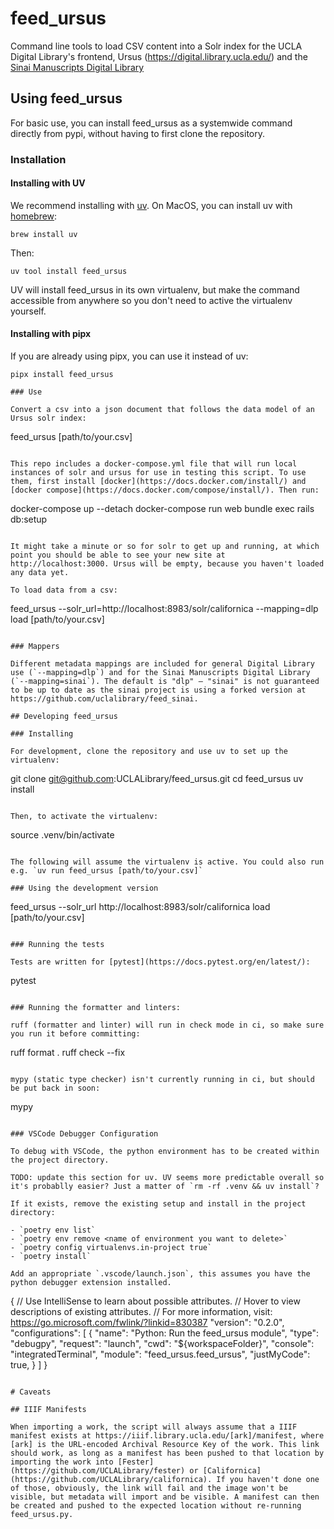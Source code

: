 # feed_ursus

Command line tools to load CSV content into a Solr index for the UCLA Digital Library's frontend, Ursus (https://digital.library.ucla.edu/) and the [Sinai Manuscripts Digital Library](https://sinaimanuscripts.library.ucla.edu)

## Using feed_ursus

For basic use, you can install feed_ursus as a systemwide command directly from pypi, without having to first clone the repository.

### Installation

#### Installing with UV

We recommend installing with [uv](https://docs.astral.sh/uv). On MacOS, you can install uv with [homebrew](https://brew.sh):

```
brew install uv
```

Then:

```
uv tool install feed_ursus
```

UV will install feed_ursus in its own virtualenv, but make the command accessible from anywhere so you don't need to active the virtualenv yourself.

#### Installing with pipx

If you are already using pipx, you can use it instead of uv:

```
pipx install feed_ursus

### Use

Convert a csv into a json document that follows the data model of an Ursus solr index:

```
feed_ursus [path/to/your.csv]
```

This repo includes a docker-compose.yml file that will run local instances of solr and ursus for use in testing this script. To use them, first install [docker](https://docs.docker.com/install/) and [docker compose](https://docs.docker.com/compose/install/). Then run:

```
docker-compose up --detach
docker-compose run web bundle exec rails db:setup
```

It might take a minute or so for solr to get up and running, at which point you should be able to see your new site at http://localhost:3000. Ursus will be empty, because you haven't loaded any data yet.

To load data from a csv:

```
feed_ursus --solr_url=http://localhost:8983/solr/californica --mapping=dlp load [path/to/your.csv]
```

### Mappers

Different metadata mappings are included for general Digital Library use (`--mapping=dlp`) and for the Sinai Manuscripts Digital Library (`--mapping=sinai`). The default is "dlp" – "sinai" is not guaranteed to be up to date as the sinai project is using a forked version at https://github.com/uclalibrary/feed_sinai.

## Developing feed_ursus

### Installing

For development, clone the repository and use uv to set up the virtualenv:

```
git clone git@github.com:UCLALibrary/feed_ursus.git
cd feed_ursus
uv install
```

Then, to activate the virtualenv:

```
source .venv/bin/activate
```

The following will assume the virtualenv is active. You could also run e.g. `uv run feed_ursus [path/to/your.csv]`

### Using the development version

```
feed_ursus --solr_url http://localhost:8983/solr/californica load [path/to/your.csv]
```

### Running the tests

Tests are written for [pytest](https://docs.pytest.org/en/latest/):

```
pytest
```

### Running the formatter and linters:

ruff (formatter and linter) will run in check mode in ci, so make sure you run it before committing:

```
ruff format .
ruff check --fix
```

mypy (static type checker) isn't currently running in ci, but should be put back in soon:

```
mypy
```

### VSCode Debugger Configuration

To debug with VSCode, the python environment has to be created within the project directory.

TODO: update this section for uv. UV seems more predictable overall so it's probablly easier? Just a matter of `rm -rf .venv && uv install`?

If it exists, remove the existing setup and install in the project directory:

- `poetry env list`
- `poetry env remove <name of environment you want to delete>`
- `poetry config virtualenvs.in-project true`
- `poetry install`

Add an appropriate `.vscode/launch.json`, this assumes you have the python debugger extension installed.

```
{
    // Use IntelliSense to learn about possible attributes.
    // Hover to view descriptions of existing attributes.
    // For more information, visit: https://go.microsoft.com/fwlink/?linkid=830387
    "version": "0.2.0",
    "configurations": [
        {
            "name": "Python: Run the feed_ursus module",
            "type": "debugpy",
            "request": "launch",
            "cwd": "${workspaceFolder}",
            "console": "integratedTerminal",
            "module": "feed_ursus.feed_ursus",
            "justMyCode": true,
        }
    ]
}
```

# Caveats

## IIIF Manifests

When importing a work, the script will always assume that a IIIF manifest exists at https://iiif.library.ucla.edu/[ark]/manifest, where [ark] is the URL-encoded Archival Resource Key of the work. This link should work, as long as a manifest has been pushed to that location by importing the work into [Fester](https://github.com/UCLALibrary/fester) or [Californica](https://github.com/UCLALibrary/californica). If you haven't done one of those, obviously, the link will fail and the image won't be visible, but metadata will import and be visible. A manifest can then be created and pushed to the expected location without re-running feed_ursus.py.
